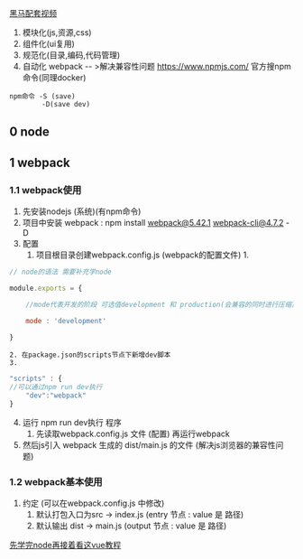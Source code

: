 [黑马配套视频](https://www.bilibili.com/video/BV1zq4y1p7ga?p=3&spm_id_from=pageDriver&vd_source=97f5dcb145df15a4515f2ff19ad54f2d)

1. 模块化(js,资源,css)
2. 组件化(ui复用)
3. 规范化(目录,编码,代码管理)
4. 自动化
 webpack -- >解决兼容性问题 
 https://www.npmjs.com/  官方搜npm命令(同理docker)
```npm
npm命令 -S (save)
		-D(save dev)
```
## 0 node

## 1 webpack
### 1.1 webpack使用
1. 先安装nodejs (系统)(有npm命令)
2. 项目中安装 webpack : npm install webpack@5.42.1 webpack-cli@4.7.2  -D
3. 配置
	1. 项目根目录创建webpack.config.js (webpack的配置文件)
		1. 
```js
// node的语法 需要补充学node

module.exports = {

    //mode代表开发的阶段 可选值development 和 production(会兼容的同时进行压缩)

    mode : 'development'

}
```
	2. 在package.json的scripts节点下新增dev脚本
	3. 
```js
"scripts" : {
//可以通过npm run dev执行
	"dev":"webpack"
}
```
4. 运行 npm run dev执行 程序
	1. 先读取webpack.config.js 文件 (配置) 再运行webpack
5. 然后js引入 webpack 生成的 dist/main.js 的文件 (解决js浏览器的兼容性问题)
### 1.2 webpack基本使用

1. 约定 (可以在webpack.config.js 中修改)
	1. 默认打包入口为src -> index.js  (entry 节点 : value 是 路径)
	2. 默认输出 dist -> main.js (output 节点 : value 是 路径)

[先学完node再接着看这vue教程](https://www.bilibili.com/video/BV1zq4y1p7ga?p=9&vd_source=97f5dcb145df15a4515f2ff19ad54f2d)